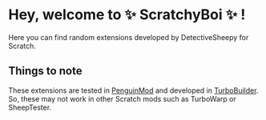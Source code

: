 # Hey, welcome to ✨ ScratchyBoi ✨ !
Here you can find random extensions developed by DetectiveSheepy for Scratch. 
## Things to note
These extensions are tested in [PenguinMod](penguinmod.com) and developed in [TurboBuilder](turbobuilder.vercel.app). So, these may not work in other Scratch mods such as TurboWarp or SheepTester.
